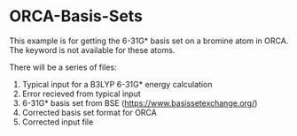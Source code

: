 # ORCA-Basis-Sets

This example is for getting the 6-31G* basis set on a bromine atom in ORCA. The keyword is not available for these atoms. 

There will be a series of files:
  1) Typical input for a B3LYP 6-31G* energy calculation
  2) Error recieved from typical input
  3) 6-31G* basis set from BSE (https://www.basissetexchange.org/)
  4) Corrected basis set format for ORCA
  5) Corrected input file
